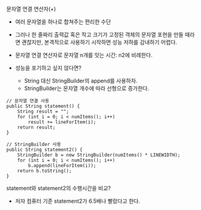 문자열 연결 연산자(+)
- 여러 문자열을 하나로 합쳐주는 편리한 수단
- 그러나 한 줄짜리 출력값 혹은 작고 크기가 고정된 객체의 문자열 포현을 만들 때라면 괜찮지만, 본격적으로 사용하기 시작하면 성능 저하를 감내하기 어렵다.
- 문자열 연결 연산자로 문자열 n개를 잇는 시간: n2에 비례한다.

- 성능을 포기하고 싶지 않다면?
  -  String 대신 StringBuilder의 append를 사용하자. 
  -  StringBuilder는 문자열 개수에 따라 선형으로 증가한다.

```
// 문자열 연결 사용
public String statement() {
	String result = "";
    for (int i = 0; i < numItems(); i++)
    	result += lineForItem(i);
	return result;
}

// StringBuilder 사용
public String statement2() {
	StringBuilder b = new StringBuilder(numItems() * LINEWIDTH);
    for (int i = 0; i < numItems(); i++)
    	b.append(lineForItem(i));
	return b.toString();
}
```

statement와 statement2의 수행시간을 비교?
- 저자 컴퓨터 기준 statement2가 6.5배나 빨랐다고 한다.

